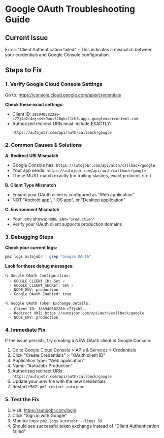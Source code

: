 # Google OAuth Troubleshooting Guide

## Current Issue
Error: "Client Authentication failed" - This indicates a mismatch between your credentials and Google Console configuration.

## Steps to Fix

### 1. Verify Google Cloud Console Settings
Go to: https://console.cloud.google.com/apis/credentials

**Check these exact settings:**
- Client ID: `386940582280-c77j4h2r4mjsssk9aus510qbcl1rh3.apps.googleusercontent.com`
- Authorized redirect URIs must include EXACTLY:
  ```
  https://autojobr.com/api/auth/callback/google
  ```

### 2. Common Causes & Solutions

**A. Redirect URI Mismatch**
- Google Console has: `https://autojobr.com/api/auth/callback/google`
- Your app sends: `https://autojobr.com/api/auth/callback/google`
- These MUST match exactly (no trailing slashes, exact protocol, etc.)

**B. Client Type Mismatch**
- Ensure your OAuth client is configured as "Web application"
- NOT "Android app", "iOS app", or "Desktop application"

**C. Environment Mismatch**
- Your .env shows: `NODE_ENV="production"`
- Verify your OAuth client supports production domains

### 3. Debugging Steps

**Check your current logs:**
```bash
pm2 logs autojobr | grep "Google OAuth"
```

**Look for these debug messages:**
```
🔍 Google OAuth Configuration:
  - GOOGLE_CLIENT_ID: Set ✓
  - GOOGLE_CLIENT_SECRET: Set ✓
  - NODE_ENV: production
  - Google OAuth Enabled: true

🔍 Google OAuth Token Exchange Details:
  - Client ID: 386940582280-c77j4h2...
  - Redirect URI: https://autojobr.com/api/auth/callback/google
  - NODE_ENV: production
```

### 4. Immediate Fix
If the issue persists, try creating a NEW OAuth client in Google Console:

1. Go to Google Cloud Console > APIs & Services > Credentials
2. Click "Create Credentials" > "OAuth client ID"
3. Application type: "Web application"
4. Name: "AutoJobr Production"
5. Authorized redirect URIs: `https://autojobr.com/api/auth/callback/google`
6. Update your .env file with the new credentials
7. Restart PM2: `pm2 restart autojobr`

### 5. Test the Fix
1. Visit: https://autojobr.com/login
2. Click "Sign in with Google"
3. Monitor logs: `pm2 logs autojobr --lines 50`
4. Should see successful token exchange instead of "Client Authentication failed"